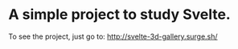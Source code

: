 # A simple project to study Svelte.

To see the project, just go to: http://svelte-3d-gallery.surge.sh/
